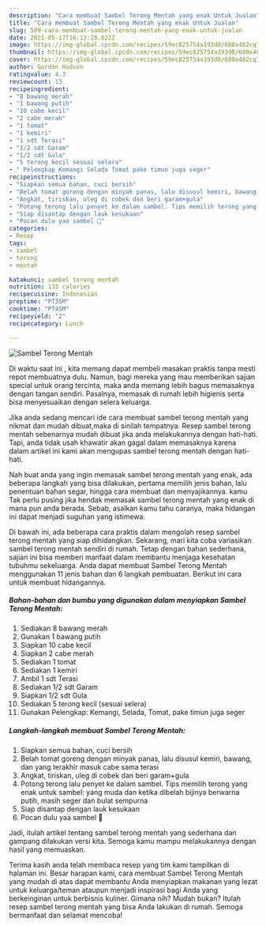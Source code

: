 ```yaml
---
description: "Cara membuat Sambel Terong Mentah yang enak Untuk Jualan"
title: "Cara membuat Sambel Terong Mentah yang enak Untuk Jualan"
slug: 509-cara-membuat-sambel-terong-mentah-yang-enak-untuk-jualan
date: 2021-05-17T16:13:28.022Z
image: https://img-global.cpcdn.com/recipes/59ec825754a193d8/680x482cq70/sambel-terong-mentah-foto-resep-utama.jpg
thumbnail: https://img-global.cpcdn.com/recipes/59ec825754a193d8/680x482cq70/sambel-terong-mentah-foto-resep-utama.jpg
cover: https://img-global.cpcdn.com/recipes/59ec825754a193d8/680x482cq70/sambel-terong-mentah-foto-resep-utama.jpg
author: Gordon Hudson
ratingvalue: 4.3
reviewcount: 13
recipeingredient:
- "8 bawang merah"
- "1 bawang putih"
- "10 cabe kecil"
- "2 cabe merah"
- "1 tomat"
- "1 kemiri"
- "1 sdt Terasi"
- "1/2 sdt Garam"
- "1/2 sdt Gula"
- "5 terong kecil sesuai selera"
- " Pelengkap Kemangi Selada Tomat pake timun juga seger"
recipeinstructions:
- "Siapkan semua bahan, cuci bersih"
- "Belah tomat goreng dengan minyak panas, lalu disusul kemiri, bawang, dan yang terakhir masuk cabe sama terasi"
- "Angkat, tiriskan, uleg di cobek dan beri garam+gula"
- "Potong terong lalu penyet ke dalam sambel. Tips memilih terong yang enak untuk sambel: yang muda dan ketika dibelah bijinya berwarna putih, masih seger dan bulat sempurna"
- "Siap disantap dengan lauk kesukaan"
- "Pocan dulu yaa sambel 🤭"
categories:
- Resep
tags:
- sambel
- terong
- mentah

katakunci: sambel terong mentah 
nutrition: 133 calories
recipecuisine: Indonesian
preptime: "PT35M"
cooktime: "PT45M"
recipeyield: "2"
recipecategory: Lunch

---
```



![Sambel Terong Mentah](https://img-global.cpcdn.com/recipes/59ec825754a193d8/680x482cq70/sambel-terong-mentah-foto-resep-utama.jpg)

Di waktu  saat ini , kita memang dapat membeli masakan praktis tanpa mesti repot membuatnya dulu. Namun, bagi mereka yang mau memberikan sajian special untuk orang tercinta, maka anda memang lebih bagus memasaknya dengan tangan sendiri. Pasalnya, memasak di rumah lebih higienis serta bisa menyesuaikan dengan selera keluarga.

Jika anda sedang mencari ide cara membuat sambel terong mentah yang nikmat dan mudah dibuat,maka di sinilah tempatnya. Resep sambel terong mentah  sebenarnya mudah dibuat jika anda melakukannya dengan hati-hati. Tapi, anda tidak usah khawatir akan gagal dalam memasaknya 
karena dalam artikel ini kami akan mengupas sambel terong mentah dengan hati-hati.  



Nah buat anda yang ingin memasak sambel terong mentah yang enak, ada beberapa langkah yang bisa dilakukan, pertama memilih jenis bahan, lalu penentuan bahan segar, hingga cara membuat dan menyajikannya. kamu Tak perlu pusing jika hendak memasak sambel terong mentah yang enak di mana pun anda berada. Sebab, asalkan kamu  tahu caranya, maka hidangan ini dapat menjadi suguhan yang istimewa.

Di bawah ini, ada beberapa cara praktis  dalam mengolah resep sambel terong mentah yang siap dihidangkan. Sekarang, mari kita coba variasikan sambel terong mentah sendiri di rumah. Tetap dengan bahan sederhana, sajian ini bisa memberi manfaat dalam membantu menjaga kesehatan tubuhmu sekeluarga. Anda dapat membuat Sambel Terong Mentah menggunakan 11 jenis bahan dan 6 langkah pembuatan. Berikut ini cara untuk membuat hidangannya.

<!--inarticleads1-->

##### Bahan-bahan dan bumbu yang digunakan dalam menyiapkan Sambel Terong Mentah:

1. Sediakan 8 bawang merah
1. Gunakan 1 bawang putih
1. Siapkan 10 cabe kecil
1. Siapkan 2 cabe merah
1. Sediakan 1 tomat
1. Sediakan 1 kemiri
1. Ambil 1 sdt Terasi
1. Sediakan 1/2 sdt Garam
1. Siapkan 1/2 sdt Gula
1. Sediakan 5 terong kecil (sesuai selera)
1. Gunakan  Pelengkap: Kemangi, Selada, Tomat, pake timun juga seger




<!--inarticleads2-->

##### Langkah-langkah membuat Sambel Terong Mentah:

1. Siapkan semua bahan, cuci bersih
1. Belah tomat goreng dengan minyak panas, lalu disusul kemiri, bawang, dan yang terakhir masuk cabe sama terasi
1. Angkat, tiriskan, uleg di cobek dan beri garam+gula
1. Potong terong lalu penyet ke dalam sambel. Tips memilih terong yang enak untuk sambel: yang muda dan ketika dibelah bijinya berwarna putih, masih seger dan bulat sempurna
1. Siap disantap dengan lauk kesukaan
1. Pocan dulu yaa sambel 🤭




Jadi, itulah artikel tentang  sambel terong mentah  yang sederhana dan gampang dilakukan versi kita. Semoga kamu mampu melakukannya dengan hasil yang memuaskan. 

Terima kasih anda telah membaca resep yang tim kami tampilkan di halaman ini. Besar harapan kami, cara membuat  Sambel Terong Mentah yang mudah di atas dapat membantu Anda menyiapkan makanan yang lezat untuk keluarga/teman ataupun menjadi inspirasi bagi Anda yang berkeinginan untuk berbisnis kuliner. Gimana nih? Mudah bukan? Itulah resep sambel terong mentah yang bisa Anda lakukan di rumah. Semoga bermanfaat dan selamat mencoba!

